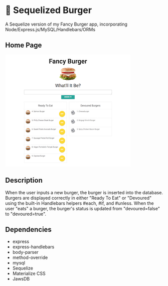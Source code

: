# :hamburger: Sequelized Burger
A Sequelize version of my Fancy Burger app, incorporating Node/Express.js/MySQL/Handlebars/ORMs


## Home Page
![app image](/public/assets/img/fancy-burger.png?raw=true "App Image")


## Description
When the user inputs a new burger, the burger is inserted into the database.  Burgers are displayed correctly in either "Ready To Eat" or "Devoured" using the built-in Handlebars helpers #each, #if, and #unless.  When the user "eats" a burger, the burger's status is updated from "devoured=false" to "devoured=true".


## Dependencies
* express
* express-handlebars
* body-parser
* method-override
* mysql
* Sequelize
* Materialize CSS
* JawsDB